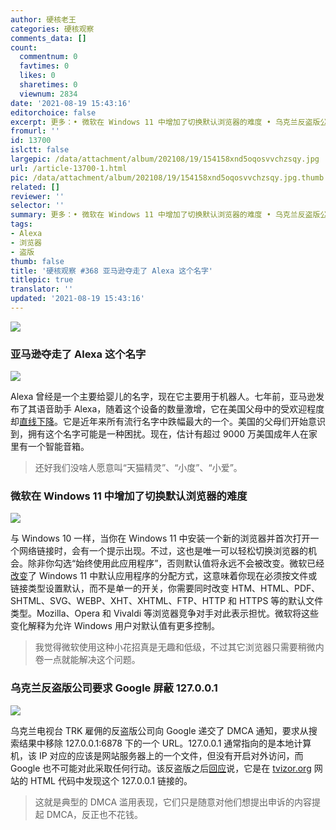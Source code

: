 ```yaml
---
author: 硬核老王
categories: 硬核观察
comments_data: []
count:
  commentnum: 0
  favtimes: 0
  likes: 0
  sharetimes: 0
  viewnum: 2834
date: '2021-08-19 15:43:16'
editorchoice: false
excerpt: 更多：• 微软在 Windows 11 中增加了切换默认浏览器的难度 • 乌克兰反盗版公司要求 Google 屏蔽 127.0.0.1
fromurl: ''
id: 13700
islctt: false
largepic: /data/attachment/album/202108/19/154158xnd5oqosvvchzsqy.jpg
url: /article-13700-1.html
pic: /data/attachment/album/202108/19/154158xnd5oqosvvchzsqy.jpg.thumb.jpg
related: []
reviewer: ''
selector: ''
summary: 更多：• 微软在 Windows 11 中增加了切换默认浏览器的难度 • 乌克兰反盗版公司要求 Google 屏蔽 127.0.0.1
tags:
- Alexa
- 浏览器
- 盗版
thumb: false
title: '硬核观察 #368 亚马逊夺走了 Alexa 这个名字'
titlepic: true
translator: ''
updated: '2021-08-19 15:43:16'
---
```


![](/data/attachment/album/202108/19/154158xnd5oqosvvchzsqy.jpg)


### 亚马逊夺走了 Alexa 这个名字


![](/data/attachment/album/202108/19/154209q3hb4xp45es5xhhe.jpg)


Alexa 曾经是一个主要给婴儿的名字，现在它主要用于机器人。七年前，亚马逊发布了其语音助手 Alexa，随着这个设备的数量激增，它在美国父母中的受欢迎程度却[直线下降](https://www.theatlantic.com/family/archive/2021/08/amazon-alexa-popular-name/619794/)。它是近年来所有流行名字中跌幅最大的一个。美国的父母们开始意识到，拥有这个名字可能是一种困扰。现在，估计有超过 9000 万美国成年人在家里有一个智能音箱。



> 
> 还好我们没啥人愿意叫“天猫精灵”、“小度”、“小爱”。
> 
> 
> 


### 微软在 Windows 11 中增加了切换默认浏览器的难度


![](/data/attachment/album/202108/19/154229gnk0nzlirszdto7u.jpg)


与 Windows 10 一样，当你在 Windows 11 中安装一个新的浏览器并首次打开一个网络链接时，会有一个提示出现。不过，这也是唯一可以轻松切换浏览器的机会。除非你勾选“始终使用此应用程序”，否则默认值将永远不会被改变。微软已经[改变](https://www.theverge.com/platform/amp/22630319/microsoft-windows-11-default-browser-changes)了 Windows 11 中默认应用程序的分配方式，这意味着你现在必须按文件或链接类型设置默认，而不是单一的开关，你需要同时改变 HTM、HTML、PDF、SHTML、SVG、WEBP、XHT、XHTML、FTP、HTTP 和 HTTPS 等的默认文件类型。Mozilla、Opera 和 Vivaldi 等浏览器竞争对手对此表示担忧。微软将这些变化解释为允许 Windows 用户对默认值有更多控制。



> 
> 我觉得微软使用这种小花招真是无趣和低级，不过其它浏览器只需要稍微内卷一点就能解决这个问题。
> 
> 
> 


### 乌克兰反盗版公司要求 Google 屏蔽 127.0.0.1


![](/data/attachment/album/202108/19/154254brradaabyel28d4b.jpg)


乌克兰电视台 TRK 雇佣的反盗版公司向 Google 递交了 DMCA 通知，要求从搜索结果中移除 127.0.0.1:6878 下的一个 URL。127.0.0.1 通常指向的是本地计算机，该 IP 对应的应该是网站服务器上的一个文件，但没有开启对外访问，而 Google 也不可能对此采取任何行动。该反盗版之后[回应](https://torrentfreak.com/anti-piracy-firm-asks-google-to-block-127-0-0-1-210808/)说，它是在 [tvizor.org](http://tvizor.org/) 网站的 HTML 代码中发现这个 127.0.0.1 链接的。



> 
> 这就是典型的 DMCA 滥用表现，它们只是随意对他们想提出申诉的内容提起 DMCA，反正也不花钱。
> 
> 
>
